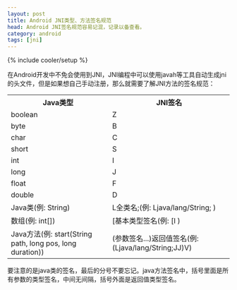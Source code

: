 ```yaml
---
layout: post
title: Android JNI类型、方法签名规范
head: Android JNI签名规范容易记混，记录以备查看。
category: android
tags: [jni]
---
```

{% include cooler/setup %}

在Android开发中不免会使用到JNI，JNI编程中可以使用javah等工具自动生成jni的头文件，但是如果想自己手动注册，那么就需要了解JNI方法的签名规范：

<table class="table table-bordered table-striped table-condensed">
	<th>Java类型</th>
	<th>JNI签名</th>
	<tr>
		<td>boolean</td>
		<td>Z</td>
	</tr>
	<tr>
		<td>byte</td>
		<td>B</td>
	</tr>
	<tr>
		<td>char</td>
		<td>C</td>
	</tr>
	<tr>
		<td>short</td>
		<td>S</td>
	</tr>
	<tr>
		<td>int</td>
		<td>I</td>
	</tr>
	<tr>
		<td>long</td>
		<td>J</td>
	</tr>
	<tr>
		<td>float</td>
		<td>F</td>
	</tr>
	<tr>
		<td>double</td>
		<td>D</td>
	</tr>
	<tr>
		<td>Java类(例: String)</td>
		<td>L全类名;(例: Ljava/lang/String; )</td>
	</tr>
	<tr>
		<td>数组(例: int[])</td>
		<td>[基本类型签名(例: [I )</td>
	</tr>
	<tr>
		<td>Java方法(例: start(String path, long pos, long duration))</td>
		<td>(参数签名...)返回值签名(例: (Ljava/lang/String;JJ)V)</td>
	</tr>
</table>
要注意的是java类的签名，最后的分号不要忘记。java方法签名中，括号里面是所有参数的类型签名，中间无间隔，括号外面是返回值类型签名。